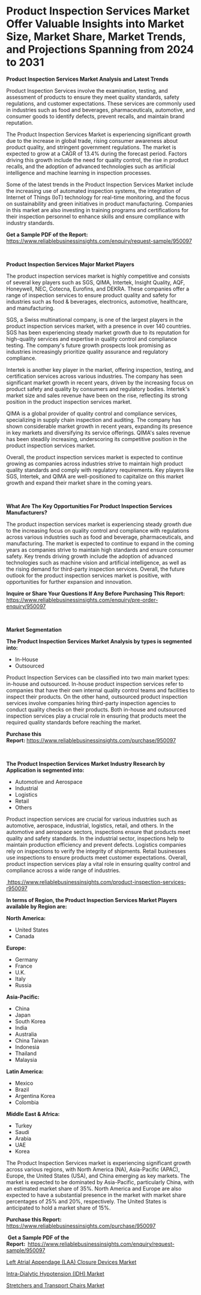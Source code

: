 <p><h1>Product Inspection Services Market Offer Valuable Insights into Market Size, Market Share, Market Trends, and Projections Spanning from 2024 to 2031</h1></p><p><strong>Product Inspection Services Market Analysis and Latest Trends</strong></p>
<p><p>Product Inspection Services involve the examination, testing, and assessment of products to ensure they meet quality standards, safety regulations, and customer expectations. These services are commonly used in industries such as food and beverages, pharmaceuticals, automotive, and consumer goods to identify defects, prevent recalls, and maintain brand reputation.</p><p>The Product Inspection Services Market is experiencing significant growth due to the increase in global trade, rising consumer awareness about product quality, and stringent government regulations. The market is expected to grow at a CAGR of 13.4% during the forecast period. Factors driving this growth include the need for quality control, the rise in product recalls, and the adoption of advanced technologies such as artificial intelligence and machine learning in inspection processes.</p><p>Some of the latest trends in the Product Inspection Services Market include the increasing use of automated inspection systems, the integration of Internet of Things (IoT) technology for real-time monitoring, and the focus on sustainability and green initiatives in product manufacturing. Companies in this market are also investing in training programs and certifications for their inspection personnel to enhance skills and ensure compliance with industry standards.</p></p>
<p><strong>Get a Sample PDF of the Report:&nbsp;</strong> <a href="https://www.reliablebusinessinsights.com/enquiry/request-sample/950097">https://www.reliablebusinessinsights.com/enquiry/request-sample/950097</a></p>
<p>&nbsp;</p>
<p><strong>Product Inspection Services Major Market Players</strong></p>
<p><p>The product inspection services market is highly competitive and consists of several key players such as SGS, QIMA, Intertek, Insight Quality, AQF, Honeywell, NEC, Cotecna, Eurofins, and DEKRA. These companies offer a range of inspection services to ensure product quality and safety for industries such as food & beverages, electronics, automotive, healthcare, and manufacturing.</p><p>SGS, a Swiss multinational company, is one of the largest players in the product inspection services market, with a presence in over 140 countries. SGS has been experiencing steady market growth due to its reputation for high-quality services and expertise in quality control and compliance testing. The company's future growth prospects look promising as industries increasingly prioritize quality assurance and regulatory compliance.</p><p>Intertek is another key player in the market, offering inspection, testing, and certification services across various industries. The company has seen significant market growth in recent years, driven by the increasing focus on product safety and quality by consumers and regulatory bodies. Intertek's market size and sales revenue have been on the rise, reflecting its strong position in the product inspection services market.</p><p>QIMA is a global provider of quality control and compliance services, specializing in supply chain inspection and auditing. The company has shown considerable market growth in recent years, expanding its presence in key markets and diversifying its service offerings. QIMA's sales revenue has been steadily increasing, underscoring its competitive position in the product inspection services market.</p><p>Overall, the product inspection services market is expected to continue growing as companies across industries strive to maintain high product quality standards and comply with regulatory requirements. Key players like SGS, Intertek, and QIMA are well-positioned to capitalize on this market growth and expand their market share in the coming years.</p></p>
<p>&nbsp;</p>
<p><strong>What Are The Key Opportunities For Product Inspection Services Manufacturers?</strong></p>
<p><p>The product inspection services market is experiencing steady growth due to the increasing focus on quality control and compliance with regulations across various industries such as food and beverage, pharmaceuticals, and manufacturing. The market is expected to continue to expand in the coming years as companies strive to maintain high standards and ensure consumer safety. Key trends driving growth include the adoption of advanced technologies such as machine vision and artificial intelligence, as well as the rising demand for third-party inspection services. Overall, the future outlook for the product inspection services market is positive, with opportunities for further expansion and innovation.</p></p>
<p><strong>Inquire or Share Your Questions If Any Before Purchasing This Report:</strong> <a href="https://www.reliablebusinessinsights.com/enquiry/pre-order-enquiry/950097">https://www.reliablebusinessinsights.com/enquiry/pre-order-enquiry/950097</a></p>
<p>&nbsp;</p>
<p><strong>Market Segmentation</strong></p>
<p><strong>The Product Inspection Services Market Analysis by types is segmented into:</strong></p>
<p><ul><li>In-House</li><li>Outsourced</li></ul></p>
<p><p>Product Inspection Services can be classified into two main market types: in-house and outsourced. In-house product inspection services refer to companies that have their own internal quality control teams and facilities to inspect their products. On the other hand, outsourced product inspection services involve companies hiring third-party inspection agencies to conduct quality checks on their products. Both in-house and outsourced inspection services play a crucial role in ensuring that products meet the required quality standards before reaching the market.</p></p>
<p><strong>Purchase this Report:&nbsp;</strong><a href="https://www.reliablebusinessinsights.com/purchase/950097">https://www.reliablebusinessinsights.com/purchase/950097</a></p>
<p>&nbsp;</p>
<p><strong>The Product Inspection Services Market Industry Research by Application is segmented into:</strong></p>
<p><ul><li>Automotive and Aerospace</li><li>Industrial</li><li>Logistics</li><li>Retail</li><li>Others</li></ul></p>
<p><p>Product inspection services are crucial for various industries such as automotive, aerospace, industrial, logistics, retail, and others. In the automotive and aerospace sectors, inspections ensure that products meet quality and safety standards. In the industrial sector, inspections help to maintain production efficiency and prevent defects. Logistics companies rely on inspections to verify the integrity of shipments. Retail businesses use inspections to ensure products meet customer expectations. Overall, product inspection services play a vital role in ensuring quality control and compliance across a wide range of industries.</p></p>
<p><a href="https://www.reliablebusinessinsights.com/product-inspection-services-r950097">&nbsp;https://www.reliablebusinessinsights.com/product-inspection-services-r950097</a></p>
<p><strong>In terms of Region, the Product Inspection Services Market Players available by Region are:</strong></p>
<p>
    <p> <strong> North America: </strong>
        <ul>
            <li>United States</li>
            <li>Canada</li>
        </ul>
        </p> 
    <p> <strong> Europe: </strong>
        <ul>
            <li>Germany</li>
            <li>France</li>
            <li>U.K.</li>
            <li>Italy</li>
            <li>Russia</li>
        </ul>
        </p> 
    <p> <strong> Asia-Pacific: </strong>
        <ul>
            <li>China</li>
            <li>Japan</li>
            <li>South Korea</li>
            <li>India</li>
            <li>Australia</li>
            <li>China Taiwan</li>
            <li>Indonesia</li>
            <li>Thailand</li>
            <li>Malaysia</li>
        </ul>
        </p> 
    <p> <strong> Latin America: </strong>
        <ul>
            <li>Mexico</li>
            <li>Brazil</li>
            <li>Argentina Korea</li>
            <li>Colombia</li>
        </ul>
        </p> 
    <p> <strong> Middle East & Africa: </strong>
        <ul>
            <li>Turkey</li>
            <li>Saudi</li>
            <li>Arabia</li>
            <li>UAE</li>
            <li>Korea</li>
        </ul>
    </p>
    </p>
<p><p>The Product Inspection Services market is experiencing significant growth across various regions, with North America (NA), Asia-Pacific (APAC), Europe, the United States (USA), and China emerging as key markets. The market is expected to be dominated by Asia-Pacific, particularly China, with an estimated market share of 35%. North America and Europe are also expected to have a substantial presence in the market with market share percentages of 25% and 20%, respectively. The United States is anticipated to hold a market share of 15%.</p></p>
<p><strong>Purchase this Report: </strong><a href="https://www.reliablebusinessinsights.com/purchase/950097">https://www.reliablebusinessinsights.com/purchase/950097</a></p>
<p>&nbsp;<strong>Get a Sample PDF of the Report:&nbsp;&nbsp;</strong><a href="https://www.reliablebusinessinsights.com/enquiry/request-sample/950097">https://www.reliablebusinessinsights.com/enquiry/request-sample/950097</a></p>
<p><strong></strong></p>
<p><p><a href="https://github.com/isharif044/Market-Research-Report-List-1/blob/main/left-atrial-appendage-laa-closure-devices-market.md">Left Atrial Appendage (LAA) Closure Devices Market</a></p><p><a href="https://github.com/abdillahsp58/Market-Research-Report-List-1/blob/main/intra-dialytic-hypotension-idh-market.md">Intra-Dialytic Hypotension (IDH) Market</a></p><p><a href="https://github.com/fauzi1101fauzi/Market-Research-Report-List-1/blob/main/stretchers-and-transport-chairs-market.md">Stretchers and Transport Chairs Market</a></p></p>